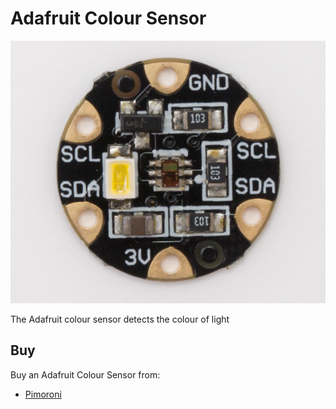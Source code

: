 # Adafruit Colour Sensor

![Adafruit Colour Sensor](adafruit-colour-sensor.png)

The Adafruit colour sensor detects the colour of light 

## Buy

Buy an Adafruit Colour Sensor from:

- [Pimoroni](https://shop.pimoroni.com/products/adafruit-flora-color-sensor-tcs34725)
